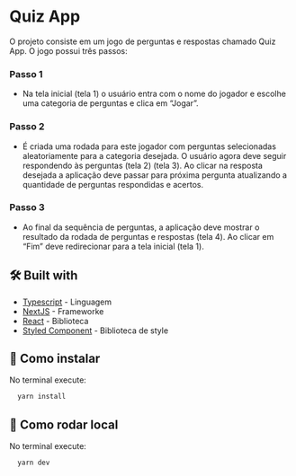 # Quiz App

O projeto consiste em um jogo de perguntas e respostas chamado Quiz
App. O jogo possui três passos:

### Passo 1

- Na tela inicial (tela 1) o usuário entra com o nome do jogador e escolhe
  uma categoria de perguntas e clica em “Jogar”.

### Passo 2

- É criada uma rodada para este jogador com perguntas selecionadas
  aleatoriamente para a categoria desejada. O usuário agora deve seguir
  respondendo às perguntas (tela 2) (tela 3). Ao clicar na resposta desejada a
  aplicação deve passar para próxima pergunta atualizando a quantidade de
  perguntas respondidas e acertos.

### Passo 3

- Ao final da sequência de perguntas, a aplicação deve mostrar o resultado
  da rodada de perguntas e respostas (tela 4). Ao clicar em “Fim” deve
  redirecionar para a tela inicial (tela 1).

## 🛠️ Built with

- [Typescript]() - Linguagem
- [NextJS]() - Frameworke
- [React]() - Biblioteca
- [Styled Component]() - Biblioteca de style

## 🔧 Como instalar

No terminal execute:

```bash
  yarn install
```

## 🚀 Como rodar local

No terminal execute:

```bash
  yarn dev
```
